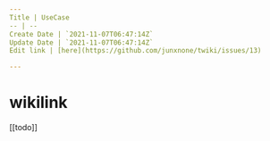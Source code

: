 ```yaml
---
Title | UseCase
-- | --
Create Date | `2021-11-07T06:47:14Z`
Update Date | `2021-11-07T06:47:14Z`
Edit link | [here](https://github.com/junxnone/twiki/issues/13)

---
```

# wikilink

[[todo]]
